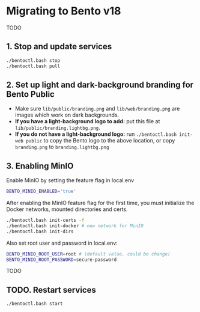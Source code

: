 # Migrating to Bento v18

TODO


## 1. Stop and update services

```bash
./bentoctl.bash stop
./bentoctl.bash pull
```


## 2. Set up light and dark-background branding for Bento Public

* Make sure `lib/public/branding.png` and `lib/web/branding.png` are images which work on dark backgrounds.
* **If you have a light-background logo to add:** put this file at `lib/public/branding.lightbg.png`.
* **If you do not have a light-background logo:** run `./bentoctl.bash init-web public` to copy the Bento logo to the 
  above location, or copy `branding.png` to `branding.lightbg.png`


## 3. Enabling MinIO

Enable MinIO by setting the feature flag in local.env
```bash
BENTO_MINIO_ENABLED='true'
```

After enabling the MinIO feature flag for the first time, 
you must initialize the Docker networks, mounted directories and certs.
```bash
./bentoctl.bash init-certs -f
./bentoctl.bash init-docker # new network for MinIO
./bentoctl.bash init-dirs 
```

Also set root user and password in local.env:
```bash
BENTO_MINIO_ROOT_USER=root # (default value, could be change)
BENTO_MINIO_ROOT_PASSWORD=secure-password
```

TODO


## TODO. Restart services

```bash
./bentoctl.bash start
```
